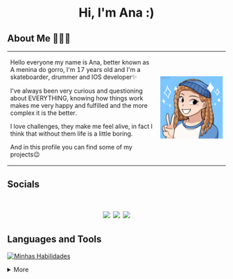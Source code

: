 <h1 align="center">Hi, I'm Ana :)</h1>


## About Me 👩🏻‍💻
 <table border="0">
  <tr>
    <td>
<p> Hello everyone my name is Ana, better known as A menina do gorro, I'm 17 years old and I'm a skateboarder, drummer and IOS developer✨<p>
<p>I've always been very curious and questioning about EVERYTHING, knowing how things work makes me very happy and fulfilled and the more complex it is the better.<p>
<p>I love challenges, they make me feel alive, in fact I think that without them life is a little boring. <p>
<p>And in this profile you can find some of my projects😉</p>
    </td>
    <td>
    <img src="94097_VodTdEZn.png">
    </td>
  </tr>
</table>

##  Socials

   <h1 align="center"> <a href="https://instagram.com/ameninasemgorro" target="_blank"><img src="https://img.shields.io/badge/-Instagram-%23E4405F?style=for-the-badge&logo=instagram&logoColor=white" target="_blank"></a>
  <a href = "mailto:ameninadogorro@gmail.com"><img src="https://img.shields.io/badge/-Gmail-%23333?style=for-the-badge&logo=gmail&logoColor=white" target="_blank"></a>
  <a href="https://www.linkedin.com/in/ana-guimaraes-/" target="_blank"><img src="https://img.shields.io/badge/-LinkedIn-%230077B5?style=for-the-badge&logo=linkedin&logoColor=white" target="_blank"></a> 
 </h1>
 
<div>

## Languages and Tools 

[![Minhas Habilidades](https://skillicons.dev/icons?i=swift,html,css,js,figma,java,photoshop,mysql,git,python,nodejs,sqlite,firebase,illustrator
)](https://skillicons.dev)

<details>
  <summary> More </summary>
  
## Analytics & Highlights

 <h1 align="center"><a href="https://github.com/anuraghazra/github-readme-stats"><img height="140em" src="https://github-readme-stats-bpires.vercel.app/api?username=Ameninadogorro&hide_title=true&line_height=25&hide_rank=false&theme=dracula&show_icons=true&include_all_commits=true&hide_border=true"></a>&nbsp;
<a href="https://github.com/denvercoder1/github-readme-streak-stats"><img height="145em" src="https://github-readme-streak-stats.herokuapp.com/?user=Ameninadogorro&theme=dracula&hide_border=true"></a>&nbsp;
<a href="https://github.com/anuraghazra/github-readme-stats"><img height="154em" src="https://github-readme-stats-bpires.vercel.app/api/top-langs/?username=Ameninadogorro&layout=compact&card_width=400&hide_title=true&theme=dracula&t&langs_count=5&hide_border=true"></a>&nbsp;
 
<a href="https://metrics.lecoq.io/insights/Ameninadogorro" target="_blank" rel="noreferrer"><img height="27.5em" src="https://user-images.githubusercontent.com/86871991/178090011-2be9a8c0-ad68-4e7d-8568-6256d8178a28.png"></img></a>

</details>
<br/>
